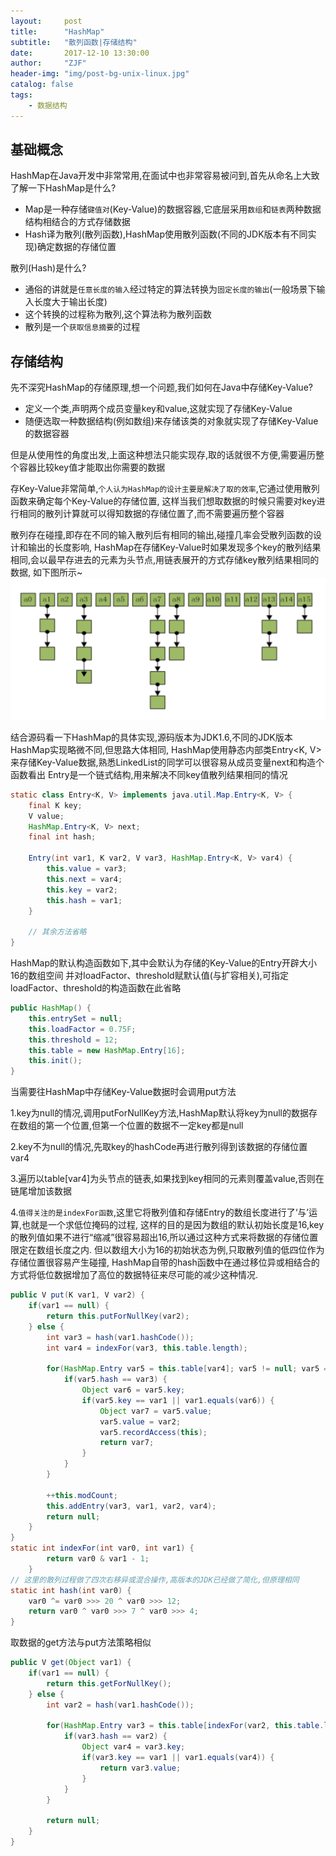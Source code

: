 ```yaml
---
layout:     post
title:      "HashMap"
subtitle:   "散列函数|存储结构"
date:       2017-12-10 13:30:00
author:     "ZJF"
header-img: "img/post-bg-unix-linux.jpg"
catalog: false
tags:
    - 数据结构
---
```


## 基础概念
HashMap在Java开发中非常常用,在面试中也非常容易被问到,首先从命名上大致了解一下HashMap是什么?
* Map是一种存储`键值对`(Key-Value)的数据容器,它底层采用`数组`和`链表`两种数据结构相结合的方式存储数据
* Hash译为散列(散列函数),HashMap使用散列函数(不同的JDK版本有不同实现)确定数据的存储位置

散列(Hash)是什么?
* 通俗的讲就是`任意长度的输入`经过特定的算法转换为`固定长度的输出`(一般场景下输入长度大于输出长度)
* 这个转换的过程称为散列,这个算法称为散列函数
* 散列是一个`获取信息摘要`的过程

## 存储结构
先不深究HashMap的存储原理,想一个问题,我们如何在Java中存储Key-Value?
* 定义一个类,声明两个成员变量key和value,这就实现了存储Key-Value
* 随便选取一种数据结构(例如数组)来存储该类的对象就实现了存储Key-Value的数据容器

但是从使用性的角度出发,上面这种想法只能实现存,取的话就很不方便,需要遍历整个容器比较key值才能取出你需要的数据

存Key-Value非常简单,`个人认为HashMap的设计主要是解决了取的效率`,它通过使用散列函数来确定每个Key-Value的存储位置,
这样当我们想取数据的时候只需要对key进行相同的散列计算就可以得知数据的存储位置了,而不需要遍历整个容器

散列存在碰撞,即存在不同的输入散列后有相同的输出,碰撞几率会受散列函数的设计和输出的长度影响,
HashMap在存储Key-Value时如果发现多个key的散列结果相同,会以最早存进去的元素为头节点,用链表展开的方式存储key散列结果相同的数据,
如下图所示~
![img](/img/in-post/HashMap.png)

结合源码看一下HashMap的具体实现,源码版本为JDK1.6,不同的JDK版本HashMap实现略微不同,但思路大体相同,
HashMap使用静态内部类Entry<K, V>来存储Key-Value数据,熟悉LinkedList的同学可以很容易从成员变量next和构造个函数看出
Entry是一个链式结构,用来解决不同key值散列结果相同的情况
```java
static class Entry<K, V> implements java.util.Map.Entry<K, V> {
    final K key;
    V value;
    HashMap.Entry<K, V> next;
    final int hash;

    Entry(int var1, K var2, V var3, HashMap.Entry<K, V> var4) {
        this.value = var3;
        this.next = var4;
        this.key = var2;
        this.hash = var1;
    }

    // 其余方法省略
}
```

HashMap的默认构造函数如下,其中会默认为存储的Key-Value的Entry开辟大小16的数组空间
并对loadFactor、threshold赋默认值(与扩容相关),可指定loadFactor、threshold的构造函数在此省略
```java
public HashMap() {
    this.entrySet = null;
    this.loadFactor = 0.75F;
    this.threshold = 12;
    this.table = new HashMap.Entry[16];
    this.init();
}
 ```
    
当需要往HashMap中存储Key-Value数据时会调用put方法

1.key为null的情况,调用putForNullKey方法,HashMap默认将key为null的数据存在数组的第一个位置,但第一个位置的数据不一定key都是null

2.key不为null的情况,先取key的hashCode再进行散列得到该数据的存储位置var4

3.遍历以table[var4]为头节点的链表,如果找到key相同的元素则覆盖value,否则在链尾增加该数据

4.`值得关注的是indexFor函数`,这里它将散列值和存储Entry的数组长度进行了‘与’运算,也就是一个求低位掩码的过程,
这样的目的是因为数组的默认初始长度是16,key的散列值如果不进行“缩减”很容易超出16,所以通过这种方式来将数据的存储位置限定在数组长度之内.
但以数组大小为16的初始状态为例,只取散列值的低四位作为存储位置很容易产生碰撞,
HashMap自带的hash函数中在通过移位异或相结合的方式将低位数据增加了高位的数据特征来尽可能的减少这种情况.
```java
public V put(K var1, V var2) {
    if(var1 == null) {
        return this.putForNullKey(var2);
    } else {
        int var3 = hash(var1.hashCode());
        int var4 = indexFor(var3, this.table.length);

        for(HashMap.Entry var5 = this.table[var4]; var5 != null; var5 = var5.next) {
            if(var5.hash == var3) {
                Object var6 = var5.key;
                if(var5.key == var1 || var1.equals(var6)) {
                    Object var7 = var5.value;
                    var5.value = var2;
                    var5.recordAccess(this);
                    return var7;
                }
            }
        }

        ++this.modCount;
        this.addEntry(var3, var1, var2, var4);
        return null;
    }
}
static int indexFor(int var0, int var1) {
        return var0 & var1 - 1;
    }
// 这里的散列过程做了四次右移异或混合操作,高版本的JDK已经做了简化,但原理相同
static int hash(int var0) {
    var0 ^= var0 >>> 20 ^ var0 >>> 12;
    return var0 ^ var0 >>> 7 ^ var0 >>> 4;
}
```

取数据的get方法与put方法策略相似
```java
public V get(Object var1) {
    if(var1 == null) {
        return this.getForNullKey();
    } else {
        int var2 = hash(var1.hashCode());

        for(HashMap.Entry var3 = this.table[indexFor(var2, this.table.length)]; var3 != null; var3 = var3.next) {
            if(var3.hash == var2) {
                Object var4 = var3.key;
                if(var3.key == var1 || var1.equals(var4)) {
                    return var3.value;
                }
            }
        }

        return null;
    }
}
```





























